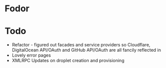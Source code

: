 # Fodor



# Todo

* Refactor - figured out facades and service providers so Cloudflare, DigitalOcean API/OAuth and GitHub API/OAuth are all fancily reflected in
* Lovely error pages
* XMLRPC Updates on droplet creation and provisioning